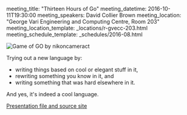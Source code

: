 meeting_title: "Thirteen Hours of Go"
meeting_datetime: 2016-10-11T19:30:00
meeting_speakers: David Collier Brown
meeting_location: "George Vari Engineering and Computing Centre, Room 203"
meeting_location_template: _locations/r-gvecc-203.html
meeting_schedule_template: _schedules/2016-08.html

<img src="/static/uploads/meetings/2016-11/go-nikoncameract.png" alt="Game of GO by nikoncameract">

Trying out a new language by:

- writing things based on cool or elegant stuff in it,
- rewriting something you know in it, and
- writing something that was hard elsewhere in it.

And yes, it's indeed a cool language.

[Presentation file and source site](https://github.com/davecb/jxpath)
